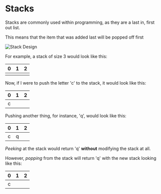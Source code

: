 # Stacks

Stacks are commonly used within programming, as they are a last in, first out list.

This means that the item that was added last will be popped off first

![Stack Design](stack)

For example, a stack of size 3 would look like this:

| 0 | 1 | 2 |
|:-:|:-:|:-:|
|   |   |   |

Now, if I were to push the letter 'c' to the stack, it would look like this:

| 0 | 1 | 2 |
|:-:|:-:|:-:|
| c |   |   |

Pushing another thing, for instance, 'q', would look like this:

| 0 | 1 | 2 |
|:-:|:-:|:-:|
| c | q |   |

*Peeking* at the stack would return 'q' **without** modifying the stack at all.

However, *popping* from the stack will return 'q' with the new stack looking like this:

| 0 | 1 | 2 |
|:-:|:-:|:-:|
| c |   |   |

[stack]: http://img.c4learn.com/2010/02/Stack-Operation-in-C-Programming.jpg
